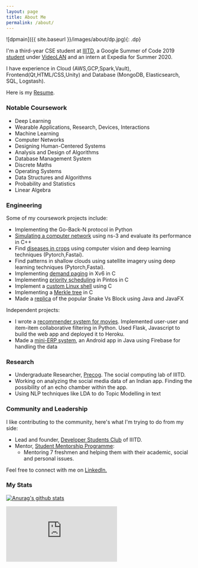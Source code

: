 ```yaml
---
layout: page
title: About Me
permalink: /about/
---
```


![dpmain]({{ site.baseurl }}/images/about/dp.jpg){: .dp}

I'm a third-year CSE student at [IIITD](https://www.iiitd.ac.in/), a Google Summer of Code 2019 [student](https://summerofcode.withgoogle.com/archive/2019/projects/6144888880496640/) under [VideoLAN](https://www.videolan.org/index.html) and an intern at Expedia for Summer 2020.

I have experience in Cloud (AWS,GCP,Spark,Vault), Frontend(Qt,HTML/CSS,Unity) and Database (MongoDB, Elasticsearch, SQL, Logstash).

Here is my [Resume](https://rohanrajpal.github.io/blog/resume/Rohan_Resume.pdf).

### Notable Coursework

- Deep Learning
- Wearable Applications, Research, Devices,
Interactions
- Machine Learning
- Computer Networks
- Designing Human-Centered Systems
- Analysis and Design of Algorithms
- Database Management System
- Discrete Maths
- Operating Systems
- Data Structures and Algorithms
- Probability and Statistics
- Linear Algebra

### Engineering

Some of my coursework projects include:

- Implementing the Go-Back-N protocol in Python
- [Simulating a computer network](https://github.com/rohanrajpal/ns3_assignments) using ns-3 and evaluate its performance in C++
- Find [diseases in crops](https://zindi.africa/competitions/iclr-workshop-challenge-1-cgiar-computer-vision-for-crop-disease) using computer vision and deep learning techniques (Pytorch,Fastai).
- Find patterns in shallow clouds using satellite imagery using deep learning techniques (Pytorch,Fastai).
- Implementing [demand paging](https://github.com/rohanrajpal/CSE231-OS-Xv6-Assignment) in Xv6 in C
- Implementing [priority scheduling](https://github.com/rohanrajpal/CSE231-OS-Pintos) in Pintos in C
- Implement a [custom Linux shell](https://github.com/rohanrajpal/CSE231-OS-Shell-Assignment) using C
- Implementing a [Merkle tree](https://github.com/rohanrajpal/CSE231-OS-Merkle-Tree) in C
- Made a [replica](https://github.com/rohanrajpal/APGame) of the popular Snake Vs Block using Java and JavaFX

Independent projects:

- I wrote a [recommender system for movies](https://github.com/rohanrajpal/movie-recommender-system). Implemented user-user and item-item collaborative filtering in Python. Used Flask, Javascript to build the web app and deployed it to Heroku.
- Made a [mini-ERP system](https://github.com/rohanrajpal/ERPSystem), an Android app in Java using Firebase for handling the data

### Research

- Undergraduate Researcher, [Precog](http://precog.iiitd.edu.in/). The social computing lab of IIITD.
- Working on analyzing the social media data of an Indian app. Finding the possibility of an echo chamber within the app.
- Using NLP techniques like LDA to do Topic Modelling in text

### Community and Leadership

I like contributing to the community, here's what I'm trying to do from my side:

- Lead and founder, [Developer Students Club](http://dsc.iiitd.edu.in/) of IIITD.
- Mentor, [Student Mentorship Programme](https://www.iiitd.edu.in/mentorprogram/):  
  - Mentoring 7 freshmen and helping them with their academic, social and personal issues.

Feel free to connect with me on [LinkedIn.](https://www.linkedin.com/in/rohanrajpal/)

### My Stats

[![Anurag's github stats](https://github-readme-stats.vercel.app/api?username=rohanrajpal)](https://github.com/anuraghazra/github-readme-stats)

<embed src="https://wakatime.com/share/@8069ddb1-f7b3-4e88-a57a-25095df142a2/0c65f5ce-4db9-4f5a-bc85-06214c9abba8.svg">
